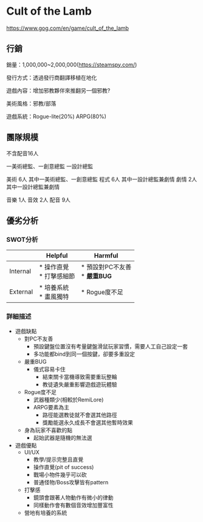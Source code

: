 # Cult of the Lamb

https://www.gog.com/en/game/cult_of_the_lamb

## 行銷

銷量：1,000,000~2,000,000(https://steamspy.com/)

發行方式：透過發行商翻譯移植在地化

遊戲內容：增加邪教夥伴來推翻另一個邪教?

美術風格：邪教/部落

遊戲系統：Rogue-lite(20%) ARPG(80%)


## 團隊規模
不含配音16人

一美術總監、一創意總監 一設計總監

美術 6人 其中一美術總監、一創意總監
程式 6人 其中一設計總監兼劇情
劇情 2人 其中一設計總監兼劇情

音樂 1人
音效 2人
配音 9人


## 優劣分析
### SWOT分析
||Helpful|Harmful|
|-|-|-|
|Internal|* 操作直覺<br> * 打擊感細節|* 預設對PC不友善<br>* **嚴重BUG**|
|External|* 培養系統<br> * 畫風獨特 |* Rogue度不足|
### 詳細描述
* 遊戲缺點
  * 對PC不友善
    * 預設鍵盤位置沒有考量鍵盤滑鼠玩家習慣，需要人工自己設定一套
    * 多功能都bind到同一個按鍵，卻要多重設定
  * 嚴重BUG
    * 儀式容易卡住
      * 結束關卡當機導致需要重玩整輪
      * 教徒遺失嚴重影響遊戲遊玩體驗
  * Rogue度不足
    * 武器種類少(相較於RemiLore)
    * ARPG要素為主
      * 路徑能選教徒就不會選其他路徑
      * 獎勵能選永久成長不會選其他暫時效果
  * 身為玩家不喜歡的點
    * 起始武器是隨機的無法選
* 遊戲優點
  * UI/UX
    * 教學/提示完整且直覺
    * 操作直覺(pit of success)
    * 戰場小物件幾乎可以砍
    * 普通怪物/Boss攻擊皆有pattern
  * 打擊感
    * 鏡頭會跟著人物動作有微小的律動
    * 同樣動作會有數個音效增加豐富性
  * 營地有培養的系統
